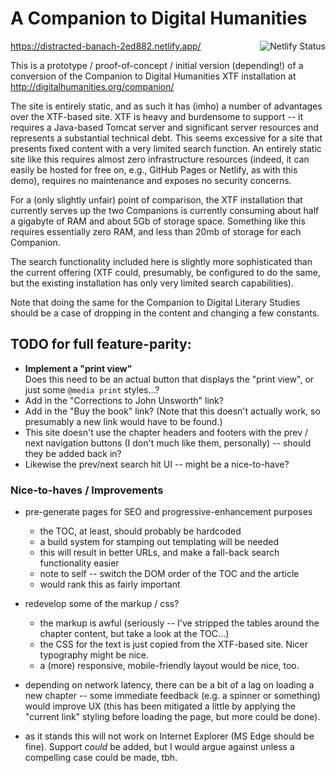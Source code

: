 # A Companion to Digital Humanities

<a href="https://app.netlify.com/sites/distracted-banach-2ed882/deploys"><img src="https://api.netlify.com/api/v1/badges/957c205d-5a3b-4b3b-9293-23607c822765/deploy-status" align="right" alt="Netlify Status"></a>
https://distracted-banach-2ed882.netlify.app/

This is a prototype / proof-of-concept / initial version (depending!) of a conversion of the Companion to Digital Humanities XTF installation at http://digitalhumanities.org/companion/

The site is entirely static, and as such it has (imho) a number of advantages over the XTF-based site. XTF is heavy and burdensome to support -- it requires a Java-based Tomcat server and significant server resources and represents a substantial technical debt. This seems excessive for a site that presents fixed content with a very limited search function. An entirely static site like this requires almost zero infrastructure resources (indeed, it can easily be hosted for free on, e.g., GitHub Pages or Netlify, as with this demo), requires no maintenance and exposes no security concerns.

For a (only slightly unfair) point of comparison, the XTF installation that currently serves up the two Companions is currently consuming about half a gigabyte of RAM and about 5Gb of storage space. Something like this requires essentially zero RAM, and less than 20mb of storage for each Companion.

The search functionality included here is slightly more sophisticated than the current offering (XTF could, presumably, be configured to do the same, but the existing installation has only very limited search capabilities).

Note that doing the same for the Companion to Digital Literary Studies should be a case of dropping in the content and changing a few constants.

## TODO for full feature-parity:

- **Implement a "print view"**  
  Does this need to be an actual button that displays the "print view", or just some `@media print` styles...?
- Add in the "Corrections to John Unsworth" link?
- Add in the "Buy the book" link? (Note that this doesn't actually work, so presumably a new link would have to be found.)
- This site doesn't use the chapter headers and footers with the prev / next navigation buttons (I don't much like them, personally) -- should they be added back in?
- Likewise the prev/next search hit UI -- might be a nice-to-have?

### Nice-to-haves / Improvements

- pre-generate pages for SEO and progressive-enhancement purposes

  - the TOC, at least, should probably be hardcoded
  - a build system for stamping out templating will be needed
  - this will result in better URLs, and make a fall-back search functionality easier
  - note to self -- switch the DOM order of the TOC and the article
  - would rank this as fairly important

- redevelop some of the markup / css?

  - the markup is awful (seriously -- I've stripped the tables around the chapter content, but take a look at the TOC...)
  - the CSS for the text is just copied from the XTF-based site. Nicer typography might be nice.
  - a (more) responsive, mobile-friendly layout would be nice, too.

- depending on network latency, there can be a bit of a lag on loading a new chapter -- some immediate feedback (e.g. a spinner or something) would improve UX (this has been mitigated a little by applying the "current link" styling before loading the page, but more could be done).

- as it stands this will not work on Internet Explorer (MS Edge should be fine). Support _could_ be added, but I would argue against unless a compelling case could be made, tbh.
